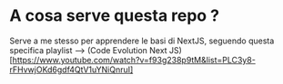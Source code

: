 # A cosa serve questa repo ?
Serve a me stesso per apprendere le basi di NextJS, seguendo questa specifica playlist --> (Code Evolution Next JS)[https://www.youtube.com/watch?v=f93g238p9tM&list=PLC3y8-rFHvwjOKd6gdf4QtV1uYNiQnruI]
